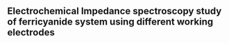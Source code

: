 ##  Electrochemical Impedance spectroscopy study of ferricyanide system using different working electrodes 

